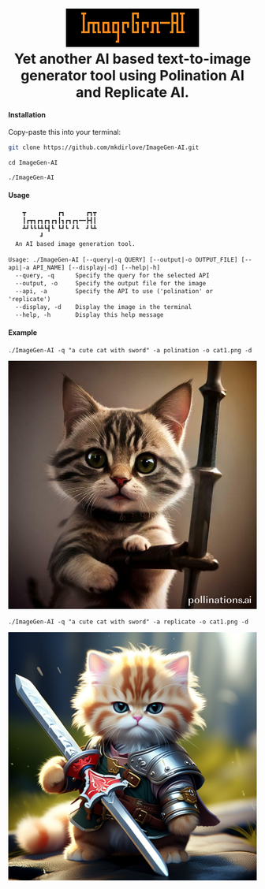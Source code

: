 <h1 align="center">
  <br>
  <a href="https://github.com/mkdirlove/ImageGen-AI"><img src="https://github.com/mkdirlove/ImageGen-AI/blob/main/logo.png" alt="ImageGen-AI"></a>
  <br>
  Yet another AI based text-to-image generator tool using Polination AI and Replicate AI. 
  <br>
</h1>

#### Installation

Copy-paste this into your terminal:

```sh
git clone https://github.com/mkdirlove/ImageGen-AI.git
```
```
cd ImageGen-AI
```
```
./ImageGen-AI
```
#### Usage
``` 
	┳         ┏┓      ┏┓┳
 	┃┏┳┓┏┓┏┓┏┓┃┓┏┓┏┓━━┣┫┃
 	┻┛┗┗┗┻┗┫┗ ┗┛┗ ┛┗  ┛┗┻
         ┛             
  An AI based image generation tool.

Usage: ./ImageGen-AI [--query|-q QUERY] [--output|-o OUTPUT_FILE] [--api|-a API_NAME] [--display|-d] [--help|-h]
  --query, -q      Specify the query for the selected API
  --output, -o     Specify the output file for the image
  --api, -a        Specify the API to use ('polination' or 'replicate')
  --display, -d    Display the image in the terminal
  --help, -h       Display this help message

```
#### Example
```
./ImageGen-AI -q "a cute cat with sword" -a polination -o cat1.png -d
```

![CAT 1](https://github.com/mkdirlove/ImageGen-AI/blob/master/cat1.png)
```
./ImageGen-AI -q "a cute cat with sword" -a replicate -o cat1.png -d
```

![CAT 2](https://github.com/mkdirlove/ImageGen-AI/blob/master/cat2.png)

